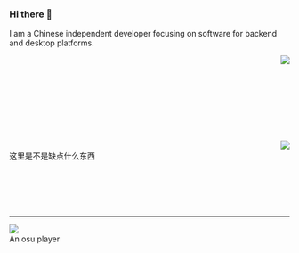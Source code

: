 ### Hi there 👋

I am a Chinese independent developer focusing on software for backend and desktop platforms.

<img align="right" src="https://github-readme-stats-one-bice.vercel.app/api?username=itsusinn&show_icons=true&include_all_commits=true&count_private=true&role=OWNER,ORGANIZATION_MEMBER,COLLABORATOR"> 
<br>
<br>
<br>
<br>
<br>
<br>
<br>
<br>
<br>
<img align="right" src="https://github-readme-stats-one-bice.vercel.app/api/top-langs/?username=Itsusinn&hide=javascript,html,ruby,vue,batchfile,c%23&langs_count=10&layout=compact&role=OWNER,ORGANIZATION_MEMBER,COLLABORATOR">
<br>这里是不是缺点什么东西
<br>
<br>
<br>
<br>
<br>
<br>

---
<img align="left" src="https://osusig.lolicon.app/sig.php?colour=yellow&uname=itsusinn&pp=1&countryrank&removeavmargin&flagshadow&flagstroke&darkheader&darktriangles">
<br>An osu player
<br>
<br>
<br>
